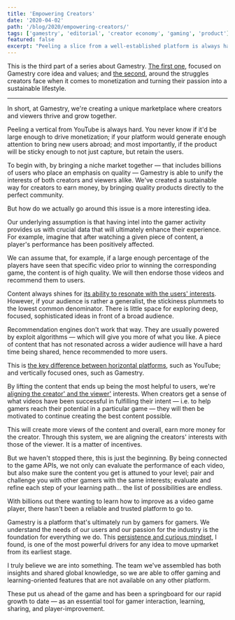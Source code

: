 ```yaml
---
title: 'Empowering Creators'
date: '2020-04-02'
path: '/blog/2020/empowering-creators/'
tags: ['gamestry', 'editorial', 'creator economy', 'gaming', 'product']
featured: false
excerpt: "Peeling a slice from a well-established platform is always hard. Your value prop must be unique and the audience large enough to generate the initial momentum. By aligning the creators' interests with those of the viewer we are building a gaming-focused community."
---
```


This is the third part of a series about Gamestry. [The first one](/blog/2020/what-gamestry-is-about), focused on Gamestry core idea and values; and [the second](/blog/2020/creators-are-struggling), around the struggles creators face when it comes to monetization and turning their passion into a sustainable lifestyle.

---

In short, at Gamestry, we're creating a unique marketplace where creators and viewers thrive and grow together.

Peeling a vertical from YouTube is always hard. You never know if it'd be large enough to drive monetization; if your platform would generate enough attention to bring new users abroad; and most importantly, if the product will be sticky enough to not just capture, but retain the users.

To begin with, by bringing a niche market together — that includes billions of users who place an emphasis on quality — Gamestry is able to unify the interests of both creators and viewers alike. We've created a sustainable way for creators to earn money, by bringing quality products directly to the perfect community.

But how do we actually go around this issue is a more interesting idea.

Our underlying assumption is that having intel into the gamer activity provides us with crucial data that will ultimately enhance their experience. For example, imagine that after watching a given piece of content, a player's performance has been positively affected.

We can assume that, for example, if a large enough percentage of the players have seen that specific video prior to winning the corresponding game, the content is of high quality. We will then endorse those videos and recommend them to users.

Content always shines for [its ability to resonate with the users' interests](/blog/2020/creators-as-business-potential). However, if your audience is rather a generalist, the stickiness plummets to the lowest common denominator. There is little space for exploring deep, focused, sophisticated ideas in front of a broad audience.

Recommendation engines don't work that way. They are usually powered by exploit algorithms — which will give you more of what you like. A piece of content that has not resonated across a wider audience will have a hard time being shared, hence recommended to more users.

This is [the key difference between horizontal platforms](/blog/2020/youtube-wont-work), such as YouTube; and vertically focused ones, such as Gamestry.

By lifting the content that ends up being the most helpful to users, we're [aligning the creator' and the viewer'](/blog/2017/alignment) interests. When creators get a sense of what videos have been successful in fulfilling their intent — i.e. to help gamers reach their potential in a particular game — they will then be motivated to continue creating the best content possible.

This will create more views of the content and overall, earn more money for the creator. Through this system, we are aligning the creators' interests with those of the viewer. It is a matter of incentives.

But we haven't stopped there, this is just the beginning. By being connected to the game APIs, we not only can evaluate the performance of each video, but also make sure the content you get is attuned to your level; pair and challenge you with other gamers with the same interests; evaluate and refine each step of your learning path... the list of possibilities are endless.

With billions out there wanting to learn how to improve as a video game player, there hasn't been a reliable and trusted platform to go to.

Gamestry is a platform that's ultimately run by gamers for gamers. We understand the needs of our users and our passion for the industry is the foundation for everything we do. This [persistence and curious mindset](/blog/2017/curiosity-trumps-everything), I found, is one of the most powerful drivers for any idea to move upmarket from its earliest stage.

I truly believe we are into something. The team we've assembled has both insights and shared global knowledge, so we are able to offer gaming and learning-oriented features that are not available on any other platform.

These put us ahead of the game and has been a springboard for our rapid growth to date — as an essential tool for gamer interaction, learning, sharing, and player-improvement.
